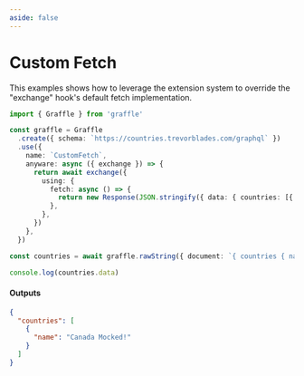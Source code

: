 ```yaml
---
aside: false
---
```


# Custom Fetch

This examples shows how to leverage the extension system to override the "exchange" hook's default fetch implementation.

<!-- dprint-ignore-start -->
```ts twoslash
import { Graffle } from 'graffle'

const graffle = Graffle
  .create({ schema: `https://countries.trevorblades.com/graphql` })
  .use({
    name: `CustomFetch`,
    anyware: async ({ exchange }) => {
      return await exchange({
        using: {
          fetch: async () => {
            return new Response(JSON.stringify({ data: { countries: [{ name: `Canada Mocked!` }] } }))
          },
        },
      })
    },
  })

const countries = await graffle.rawString({ document: `{ countries { name } }` })

console.log(countries.data)
```
<!-- dprint-ignore-end -->

#### Outputs

<!-- dprint-ignore-start -->
```json
{
  "countries": [
    {
      "name": "Canada Mocked!"
    }
  ]
}
```
<!-- dprint-ignore-end -->
